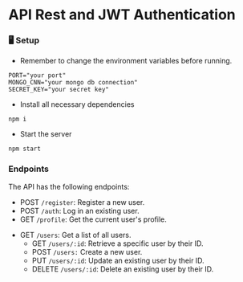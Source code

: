 # API Rest and JWT Authentication

### 🖥 Setup 
- Remember to change the environment variables before running.
```
PORT="your port"
MONGO_CNN="your mongo db connection"
SECRET_KEY="your secret key" 
```
- Install all necessary dependencies
```
npm i
```
- Start the server
```
npm start
```
### Endpoints
The API has the following endpoints:

- POST `/register`: Register a new user.
- POST `/auth`: Log in an existing user.
- GET `/profile`: Get the current user's profile.
* GET `/users`: Get a list of all users.
    * GET `/users/:id`: Retrieve a specific user by their ID.
    * POST `/users:` Create a new user.
    * PUT `/users/:id`: Update an existing user by their ID.
    * DELETE `/users/:id`: Delete an existing user by their ID.